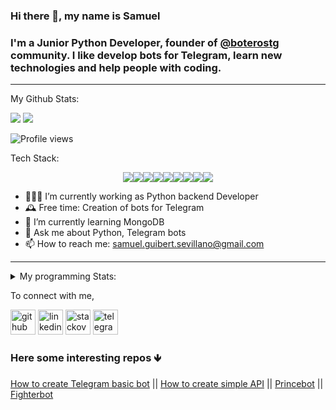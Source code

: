 ### Hi there 👋, my name is Samuel
### I'm a Junior Python Developer, founder of [@boterostg](https://github.com/boterostg) community. I like develop bots for Telegram, learn new technologies and help people with coding. 
---
My Github Stats: 
<br>
  <p align = "left">
    <img src="https://github-readme-stats.vercel.app/api?username=batichico&show_icons=true&theme=radical&line_height=27"> 
    <img src="https://github-readme-stats.vercel.app/api/top-langs/?username=batichico&hide=css,html&theme=tokyonight">
  </p>
 
![Profile views](https://gpvc.arturio.dev/batichico)  

Tech Stack: 

<p align = "center">
<img src="https://img.shields.io/badge/python%20-%2314354C.svg?&style=for-the-badge&logo=python&logoColor=white"/><img src="https://img.shields.io/badge/unit_test%20-%23F05033.svg?&style=for-the-badge&logo=unit_test&logoColor=white"/><img src="https://img.shields.io/badge/postgresql%20-%2314354C.svg?&style=for-the-badge&logo=postgresql&logoColor=white"/><img src="https://img.shields.io/badge/-Javascript-yellow?style=for-the-badge&logo=javascript"/><img src="https://img.shields.io/badge/git%20-%23F05033.svg?&style=for-the-badge&logo=git&logoColor=white"/><img src="https://img.shields.io/badge/-Java-red?style=for-the-badge&logo=java&color=007396"/><img src="https://img.shields.io/badge/-PHP-red?style=for-the-badge&logo=PHP&color=777BB4&logoColor=white"/><img src="https://img.shields.io/badge/-docker-red?style=for-the-badge&logo=docker&color=2496ed&logoColor=white"/><img src="https://img.shields.io/badge/-And_more...-red?style=for-the-badge&color=5757B0"/>
</p>

-  👨🏽‍💻 I’m currently working as Python backend Developer
- 🕰 Free time: Creation of bots for Telegram 
- 🌱 I’m currently learning MongoDB 
- 💬 Ask me about Python, Telegram bots 
- 📫 How to reach me: samuel.guibert.sevillano@gmail.com 

---

<details>
<summary> My programming Stats: </summary>

<!--START_SECTION:waka-->
**I'm an early 🐤** 

```text
🌞 Morning    84 commits     ██████░░░░░░░░░░░░░░░░░░░   24.71% 
🌆 Daytime    213 commits    ███████████████░░░░░░░░░░   62.65% 
🌃 Evening    18 commits     █░░░░░░░░░░░░░░░░░░░░░░░░   5.29% 
🌙 Night      25 commits     █░░░░░░░░░░░░░░░░░░░░░░░░   7.35%

```
📅 **I'm Most Productive on Fridays** 

```text
Monday       64 commits     ████░░░░░░░░░░░░░░░░░░░░░   18.82% 
Tuesday      25 commits     █░░░░░░░░░░░░░░░░░░░░░░░░   7.35% 
Wednesday    54 commits     ████░░░░░░░░░░░░░░░░░░░░░   15.88% 
Thursday     67 commits     █████░░░░░░░░░░░░░░░░░░░░   19.71% 
Friday       101 commits    ███████░░░░░░░░░░░░░░░░░░   29.71% 
Saturday     27 commits     ██░░░░░░░░░░░░░░░░░░░░░░░   7.94% 
Sunday       2 commits      ░░░░░░░░░░░░░░░░░░░░░░░░░   0.59%

```


📊 **This week I spent my time on** 

```text
💻 Operating Systems: 
No Activity tracked this Week

```


<!--END_SECTION:waka-->


---

</details>


To connect with me,

[<img 
src='https://www.vectorlogo.zone/logos/github/github-icon.svg' alt='github' height='40'>](https://github.com/batichico)  [<img src='https://cdn.jsdelivr.net/npm/simple-icons@3.0.1/icons/linkedin.svg' alt='linkedin' height='40'>](https://www.linkedin.com/in/samuel-guibert/) [<img src='https://www.vectorlogo.zone/logos/stackoverflow/stackoverflow-icon.svg' alt='stackoverflow' height='40'>](https://stackoverflow.com/users/8728069)  [<img src='https://www.vectorlogo.zone/logos/telegram/telegram-tile.svg' alt='telegram' height='40'>](https://t.me/batichico) 

### Here some interesting repos 🡻
[How to create Telegram basic bot](https://github.com/batichico/botBasicoGlitch) || [How to create simple API](https://github.com/batichico/praticeHugAPI) || [Princebot](https://github.com/batichico/princebot) || [Fighterbot](https://github.com/batichico/fighterbot)
